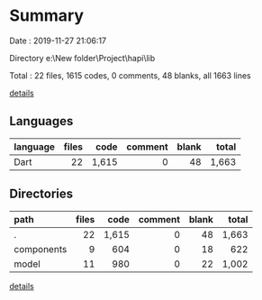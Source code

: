 # Summary

Date : 2019-11-27 21:06:17

Directory e:\New folder\Project\hapi\lib

Total : 22 files,  1615 codes, 0 comments, 48 blanks, all 1663 lines

[details](details.md)

## Languages
| language | files | code | comment | blank | total |
| :--- | ---: | ---: | ---: | ---: | ---: |
| Dart | 22 | 1,615 | 0 | 48 | 1,663 |

## Directories
| path | files | code | comment | blank | total |
| :--- | ---: | ---: | ---: | ---: | ---: |
| . | 22 | 1,615 | 0 | 48 | 1,663 |
| components | 9 | 604 | 0 | 18 | 622 |
| model | 11 | 980 | 0 | 22 | 1,002 |

[details](details.md)